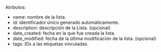 Atributos:
- name: nombre de la lista.
- id: identificador único generado automáticamente.
- description: descripción de la Lista. (opcional)
- date_created: fecha en la que fue creada la lista.
- date_modified: fecha de la última modificación de la lista. (opcional)
- tags: IDs a las etiquetas vinculadas.
